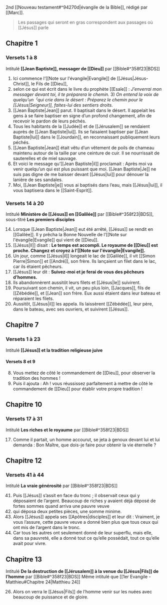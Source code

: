 2nd [[Nouveau testament#^94270d|évangile de la Bible]], rédigé par [[Marc]].
> Les passages qui seront en gras correspondent aux passages où [[Jésus]] parle
## Chapitre 1
### Versets 1 à 8
Intitulé **[[Jean Baptiste]], messager de [[Dieu]]** par [[Bible#^358f23|BDS]]

1) Ici commence l’[[Note sur l'évangile|Evangile]] de [[Jésus|Jésus-Christ]], le Fils de [[Dieu]],
2) selon ce qui est écrit dans le livre du prophète [[Esaïe]] :
   *J’enverrai mon messager devant toi,*
   *il te préparera le chemin.*
3) *On entend la voix de quelqu’un ╵qui crie dans le désert :*
	*Préparez le chemin pour le [[Jésus|Seigneur]],*
	*faites-lui des sentiers droits.*
4) [[Jean Baptiste|Jean]] parut. Il baptisait dans le désert. Il appelait les gens à se faire baptiser en signe d’un profond changement, afin de recevoir le pardon de leurs péchés.
5) Tous les habitants de la [[Judée]] et de [[Jérusalem]] se rendaient auprès de [[Jean Baptiste|lui]]. Ils se faisaient baptiser par [[Jean Baptiste|lui]] dans le [[Jourdain]], en reconnaissant publiquement leurs péchés.
6) [[Jean Baptiste|Jean]] était vêtu d’un vêtement de poils de chameau maintenu autour de la taille par une ceinture de cuir. Il se nourrissait de sauterelles et de miel sauvage.
7) Et voici le message qu’[[Jean Baptiste|il]] proclamait : Après moi va venir quelqu’un qui est plus puissant que moi. [[Jean Baptiste|Je]] ne suis pas digne de me baisser devant [[Jésus|lui]] pour dénouer la lanière de ses sandales.
8) Moi, [[Jean Baptiste|je]] vous ai baptisés dans l’eau, mais [[Jésus|lui]], il vous baptisera dans le [[Saint-Esprit]].
### Versets 14 à 20
Intitulé **Ministère de [[Jésus]] en [[Galilée]]** par [[Bible#^358f23|BDS]], sous-titré **Les premiers disciples**

14) Lorsque [[Jean Baptiste|Jean]] eut été arrêté, [[Jésus]] se rendit en [[Galilée]]. Il y prêcha la Bonne Nouvelle de l’[[Note sur l'évangile|Evangile]] qui vient de [[Dieu]].
15) [[Jésus|Il]] disait : **Le temps est accompli. Le royaume de [[Dieu]] est proche. Changez et croyez à l’[[Note sur l'évangile|Evangile]].**
16) Un jour, comme [[Jésus|il]] longeait le lac de [[Galilée]], il vit [[Simon Pierre|Simon]] et [[André]], son frère. Ils lançaient un filet dans le lac, car ils étaient pêcheurs.
17) [[Jésus]] leur dit : **Suivez-moi et je ferai de vous des pêcheurs d’hommes.**
18) Ils abandonnèrent aussitôt leurs filets et [[Jésus|le]] suivirent.
19) Poursuivant son chemin, il vit, un peu plus loin, [[Jacques]], fils de [[Zébédée]], et [[Jean]] son frère. Eux aussi étaient dans leur bateau et réparaient les filets.
20) Aussitôt, [[Jésus|il]] les appela. Ils laissèrent [[Zébédée]], leur père, dans le bateau, avec ses ouvriers, et suivirent [[Jésus]].
## Chapitre 7
### Versets 1 à 23
Intitulé **[[Jésus]] et la tradition religieuse juive**
#### Versets 8 et 9
8) Vous mettez de côté le commandement de [[Dieu]], pour observer la tradition des hommes !
9) Puis il ajouta : Ah ! vous réussissez parfaitement à mettre de côté le commandement de [[Dieu]] pour établir votre propre tradition !

## Chapitre 10
### Versets 17 à 31
Intitulé **Les riches et le royaume** par [[Bible#^358f23|BDS]]

17) Comme il partait, un homme accourut, se jeta à genoux devant lui et lui demanda : Bon Maître, que dois-je faire pour obtenir la vie éternelle ?
## Chapitre 12
### Versets 41 à 44
Intitulé **La vraie générosité** par [[Bible#^358f23|BDS]]

41) Puis [[Jésus]] s’assit en face du tronc ; il observait ceux qui y déposaient de l’argent. Beaucoup de riches y avaient déjà déposé de fortes sommes quand arriva une pauvre veuve
42) qui déposa deux petites pièces, une somme minime.
43) Alors [[Jésus]] appela ses [[Apôtres|disciples]] et leur dit : Vraiment, je vous l’assure, cette pauvre veuve a donné bien plus que tous ceux qui ont mis de l’argent dans le tronc.
44) Car tous les autres ont seulement donné de leur superflu, mais elle, dans sa pauvreté, elle a donné tout ce qu’elle possédait, tout ce qu’elle avait pour vivre.

## Chapitre 13
Intitulé **De la destruction de [[Jérusalem]] à la venue du [[Jésus|Fils]] de l’homme** par [[Bible#^358f23|BDS]]
Même intitulé que [[1er Evangile - Matthieu#Chapitre 24|Matthieu 24]]

26) Alors on verra le [[Jésus|Fils]] de l’homme venir sur les nuées avec beaucoup de puissance et de gloire.